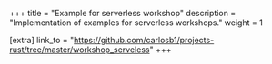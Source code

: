 +++
title = "Example for serverless workshop"
description = "Implementation of examples for serverless workshops."
weight = 1

[extra]
link_to = "https://github.com/carlosb1/projects-rust/tree/master/workshop_serveless"
+++
